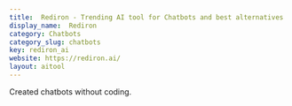 ```yaml
---
title:  Rediron - Trending AI tool for Chatbots and best alternatives
display_name:  Rediron
category: Chatbots
category_slug: chatbots
key: rediron_ai
website: https://rediron.ai/
layout: aitool
---
```


Created chatbots without coding.
